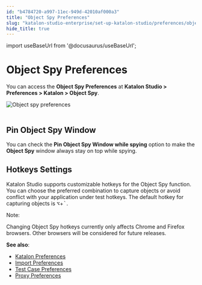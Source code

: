 ```yaml
---
id: "b4784720-a997-11ec-949d-42010af000a3"
title: "Object Spy Preferences"
slug: "katalon-studio-enterprise/set-up-katalon-studio/preferences/object-spy-preferences"
hide_title: true
---
```

import useBaseUrl from '@docusaurus/useBaseUrl';

    

# <a id="id" class="anchor_top_offset"/><a id="ariaid-title1" class="anchor_top_offset"/>Object Spy Preferences

    
      
<p xmlns="http://www.w3.org/1999/xhtml" className="p">You can access the <strong className="ph b">Object Spy Preferences</strong>   at <strong className="ph b">Katalon Studio &gt; Preferences     &gt; Katalon &gt; Object Spy</strong>.</p> 
      
<p xmlns="http://www.w3.org/1999/xhtml" className="p">   <img className="image" src={useBaseUrl("https://github.com/katalon-studio/docs-images/raw/master/katalon-studio/docs/object-spy-preferences/object-spy.png")} alt="Object spy preferences" /><br /><br /> </p> 
    
  
    

## <a id="id_1" class="anchor_top_offset"/>Pin Object Spy Window

    
      
<p xmlns="http://www.w3.org/1999/xhtml" className="p">You can check the <strong className="ph b">Pin Object Spy Window while     spying</strong> option to make the <strong className="ph b">Object Spy</strong>   window always stay on top while spying.</p> 
    
  

## <a id="id_2" class="anchor_top_offset"/>Hotkeys Settings

<p xmlns="http://www.w3.org/1999/xhtml" className="p">Katalon Studio supports customizable hotkeys for the Object Spy   function. You can choose the preferred combination to capture   objects or avoid conflict with your application under test hotkeys.   The default hotkey for capturing objects is   <kbd className="ph userinput">⌥</kbd>+<kbd className="ph userinput">`</kbd>.</p> 
<div xmlns="http://www.w3.org/1999/xhtml" className="note note note_note"><span className="note__title">Note:</span> 
  <p className="p">Changing Object Spy hotkeys currently only affects Chrome and
    Firefox browsers. Other browsers will be considered for future
    releases.</p>
</div>
<p xmlns="http://www.w3.org/1999/xhtml" className="p">   <strong className="ph b">See also</strong>:</p> 
<ul xmlns="http://www.w3.org/1999/xhtml" className="ul"><li className="li">     <a className="xref j-external-link" href="https://docs.katalon.com/katalon-studio/docs/katalon-studio-preferences.html" target="_blank">Katalon       Preferences</a>   </li><li className="li">     <a className="xref j-external-link" href="https://docs.katalon.com/katalon-studio/docs/import-preferences.html" target="_blank">Import       Preferences</a>   </li><li className="li">     <a className="xref j-external-link" href="https://docs.katalon.com/katalon-studio/docs/test-case-preferences.html" target="_blank">Test       Case Preferences</a>   </li><li className="li">     <a className="xref j-external-link" href="https://docs.katalon.com/katalon-studio/docs/proxy-preferences.html" target="_blank">Proxy       Preferences</a>   </li></ul> 
